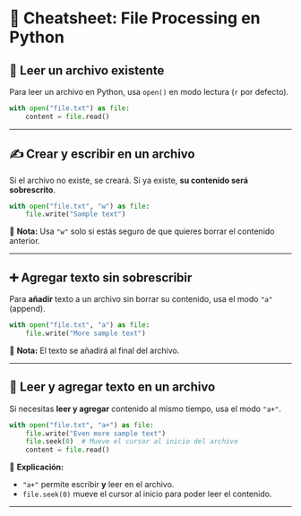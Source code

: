 # 📂 Cheatsheet: File Processing en Python

## 📖 Leer un archivo existente

Para leer un archivo en Python, usa `open()` en modo lectura (`r` por defecto).

```python
with open("file.txt") as file:
    content = file.read()
```

---

## ✍️ Crear y escribir en un archivo

Si el archivo no existe, se creará. Si ya existe, **su contenido será sobrescrito**.

```python
with open("file.txt", "w") as file:
    file.write("Sample text")
```

📌 **Nota:** Usa `"w"` solo si estás seguro de que quieres borrar el contenido anterior.

---

## ➕ Agregar texto sin sobrescribir

Para **añadir** texto a un archivo sin borrar su contenido, usa el modo `"a"` (append).

```python
with open("file.txt", "a") as file:
    file.write("More sample text")
```

📌 **Nota:** El texto se añadirá al final del archivo.

---

## 🔄 Leer y agregar texto en un archivo

Si necesitas **leer y agregar** contenido al mismo tiempo, usa el modo `"a+"`.

```python
with open("file.txt", "a+") as file:
    file.write("Even more sample text")
    file.seek(0)  # Mueve el cursor al inicio del archivo
    content = file.read()
```

📌 **Explicación:**
- `"a+"` permite escribir **y** leer en el archivo.
- `file.seek(0)` mueve el cursor al inicio para poder leer el contenido.

---
